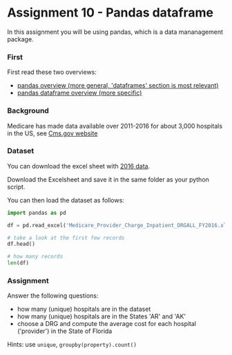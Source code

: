 # Assignment 10 - Pandas dataframe

In this assignment you will be using pandas, which is a data mananagement package.

### First

First read these two overviews:

- [pandas overview (more general, 'dataframes' section is most relevant)](https://joostimpink.github.io/python-materials/07_pandas) 
- [pandas dataframe overview (more specific)](https://joostimpink.github.io/python-materials/07_pandas_dataframe)


### Background

Medicare has made data available over 2011-2016 for about 3,000 hospitals in the US, see [Cms.gov website](https://www.cms.gov/Research-Statistics-Data-and-Systems/Statistics-Trends-and-Reports/Medicare-Provider-Charge-Data/Inpatient.html)

### Dataset

You can download the excel sheet with [2016 data](https://www.cms.gov/Research-Statistics-Data-and-Systems/Statistics-Trends-and-Reports/Medicare-Provider-Charge-Data/Downloads/Inpatient_Data_2016_XLSX.zip).

Download the Excelsheet and save it in the same folder as your python script.

You can then load the dataset as follows:

```python
import pandas as pd

df = pd.read_excel('Medicare_Provider_Charge_Inpatient_DRGALL_FY2016.xlsx', skiprows=5)

# take a look at the first few records
df.head()

# how many records
len(df)
```

### Assignment

Answer the following questions:

- how many (unique) hospitals are in the dataset
- how many (unique) hospitals are in the States 'AR' and 'AK'
- choose a DRG and compute the average cost for each hospital ('provider') in the State of Florida

Hints: use `unique`, `groupby(property).count()`
